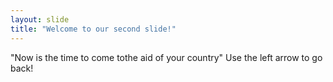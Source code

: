 ```yaml
---
layout: slide
title: "Welcome to our second slide!"
---
```

"Now is the time to come tothe aid of your country"
Use the left arrow to go back!
